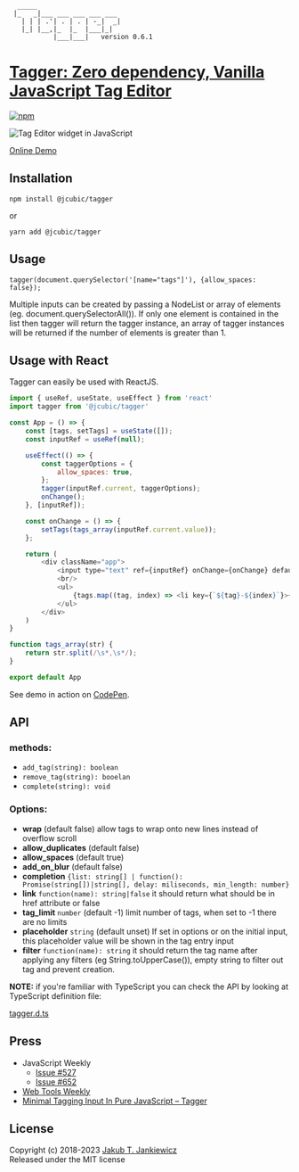 ```
  _____
 |_   _|___ ___ ___ ___ ___
   | | | .'| . | . | -_|  _|
   |_| |__,|_  |_  |___|_|
           |___|___|   version 0.6.1
```
# [Tagger: Zero dependency, Vanilla JavaScript Tag Editor](https://github.com/jcubic/tagger)

[![npm](https://img.shields.io/badge/npm-0.6.1-blue.svg)](https://www.npmjs.com/package/@jcubic/tagger)

![Tag Editor widget in JavaScript](https://raw.githubusercontent.com/jcubic/tagger/master/screenshot.png)

[Online Demo](https://codepen.io/jcubic/pen/YbYpqO)

## Installation

```
npm install @jcubic/tagger
```

or

```
yarn add @jcubic/tagger
```

## Usage

```
tagger(document.querySelector('[name="tags"]'), {allow_spaces: false});
```

Multiple inputs can be created by passing a NodeList or array of elements (eg. document.querySelectorAll()). If only one element is contained in the list then tagger will return the tagger instance, an array of tagger instances will be returned if the number of elements is greater than 1.

## Usage with React

Tagger can easily be used with ReactJS.

```javascript
import { useRef, useState, useEffect } from 'react'
import tagger from '@jcubic/tagger'

const App = () => {
    const [tags, setTags] = useState([]);
    const inputRef = useRef(null);

    useEffect(() => {
        const taggerOptions = {
            allow_spaces: true,
        };
        tagger(inputRef.current, taggerOptions);
        onChange();
    }, [inputRef]);

    const onChange = () => {
        setTags(tags_array(inputRef.current.value));
    };

    return (
        <div className="app">
            <input type="text" ref={inputRef} onChange={onChange} defaultValue="charles, louis, michel" />
            <br/>
            <ul>
                {tags.map((tag, index) => <li key={`${tag}-${index}`}>{tag}</li>)}
            </ul>
        </div>
    )
}

function tags_array(str) {
    return str.split(/\s*,\s*/);
}

export default App
```

See demo in action on [CodePen](https://codepen.io/jcubic/pen/YzRdbmp?editors=0010).

## API

### methods:

* `add_tag(string): boolean`
* `remove_tag(string): booelan`
* `complete(string): void`

### Options:

* **wrap** (default false) allow tags to wrap onto new lines instead of overflow scroll
* **allow_duplicates** (default false)
* **allow_spaces** (default true)
* **add_on_blur** (default false)
* **completion** `{list: string[] | function(): Promise(string[])|string[], delay: miliseconds, min_length: number}`
* **link** `function(name): string|false` it should return what should be in href attribute or false
* **tag_limit** `number` (default -1) limit number of tags, when set to -1 there are no limits
* **placeholder** `string` (default unset) If set in options or on the initial input, this placeholder value will be shown in the tag entry input
* **filter** `function(name): string` it should return the tag name after applying any filters (eg String.toUpperCase()), empty string to filter out tag and prevent creation.

**NOTE:** if you're familiar with TypeScript you can check the API by looking at
TypeScript definition file:

[tagger.d.ts](https://github.com/jcubic/tagger/blob/master/tagger.d.ts)

## Press
* JavaScript Weekly
  * [Issue #527](https://javascriptweekly.com/issues/527)
  * [Issue #652](https://javascriptweekly.com/issues/652)
* [Web Tools Weekly](https://webtoolsweekly.com/archives/issue-396/)
* [Minimal Tagging Input In Pure JavaScript – Tagger](https://www.cssscript.com/tagging-input-tagger/)

## License

Copyright (c) 2018-2023 [Jakub T. Jankiewicz](https://jcubic.pl/me)<br/>
Released under the MIT license
